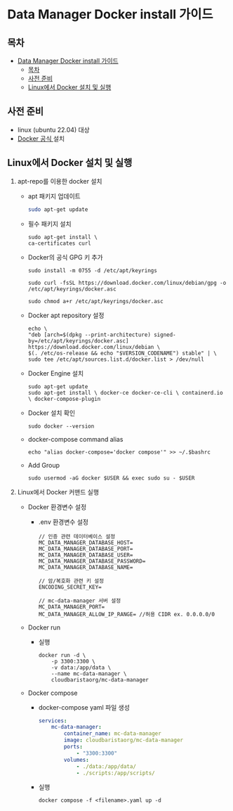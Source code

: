 # Data Manager Docker install 가이드


## 목차

- [Data Manager Docker install 가이드](#data-manager-docker-install-가이드)
  - [목차](#목차)
  - [사전 준비](#사전-준비)
  - [Linux에서 Docker 설치 및 실행](#linux에서-docker-설치-및-실행)


## 사전 준비
- linux (ubuntu 22.04) 대상
- [Docker 공식 ](https://docs.docker.com/engine/install/ubuntu) 설치


## Linux에서 Docker 설치 및 실행

1. apt-repo를 이용한 docker 설치

    - apt 패키지 업데이트
        ```bash
        sudo apt-get update
        ```
    - 필수 패키지 설치
        ```shell
        sudo apt-get install \
        ca-certificates curl
        ```
    - Docker의 공식 GPG 키 추가
        ```shell
        sudo install -m 0755 -d /etc/apt/keyrings

        sudo curl -fsSL https://download.docker.com/linux/debian/gpg -o /etc/apt/keyrings/docker.asc
        
        sudo chmod a+r /etc/apt/keyrings/docker.asc
        ```

    - Docker apt repository 설정
        ```shell
        echo \
        "deb [arch=$(dpkg --print-architecture) signed-by=/etc/apt/keyrings/docker.asc] https://download.docker.com/linux/debian \
        $(. /etc/os-release && echo "$VERSION_CODENAME") stable" | \
        sudo tee /etc/apt/sources.list.d/docker.list > /dev/null
        ```

    - Docker Engine 설치
        ```shell
        sudo apt-get update
        sudo apt-get install \ docker-ce docker-ce-cli \ containerd.io \ docker-compose-plugin
        ```
    - Docker 설치 확인
        ```shell
        sudo docker --version
        ```

    - docker-compose command alias
        ```shell
        echo "alias docker-compose='docker compose'" >> ~/.$bashrc 
        ```

    - Add Group
        ```shell
        sudo usermod -aG docker $USER && exec sudo su - $USER
        ```

2. Linux에서 Docker 커맨드 실행
    - Docker 환경변수 설정

        - .env 환경변수 설정
            ```shell
            // 인증 관련 데이터베이스 설정
            MC_DATA_MANAGER_DATABASE_HOST=
            MC_DATA_MANAGER_DATABASE_PORT=
            MC_DATA_MANAGER_DATABASE_USER=
            MC_DATA_MANAGER_DATABASE_PASSWORD=
            MC_DATA_MANAGER_DATABASE_NAME=

            // 암/복호화 관련 키 설정
            ENCODING_SECRET_KEY=

            // mc-data-manager 서버 설정
            MC_DATA_MANAGER_PORT=
            MC_DATA_MANAGER_ALLOW_IP_RANGE= //허용 CIDR ex. 0.0.0.0/0
            ```

    - Docker run

        - 실행
            ```shell
            docker run -d \
                -p 3300:3300 \
                -v data:/app/data \
                --name mc-data-manager \
                cloudbaristaorg/mc-data-manager
            ```

    - Docker compose
        - docker-compose yaml 파일 생성  
            ```yaml
            services:
                mc-data-manager:
                    container_name: mc-data-manager
                    image: cloudbaristaorg/mc-data-manager
                    ports:
                        - "3300:3300"
                    volumes:
                        - ./data:/app/data/
                        - ./scripts:/app/scripts/
            ```
        - 실행
            ```shell
            docker compose -f <filename>.yaml up -d
            ```

